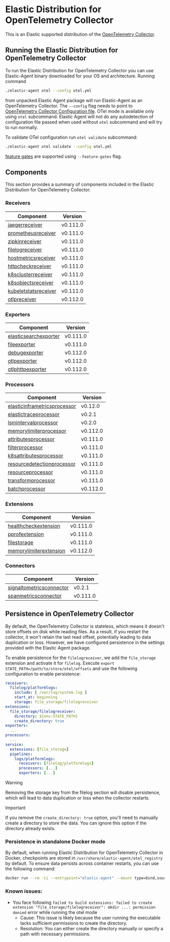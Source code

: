 # Elastic Distribution for OpenTelemetry Collector

This is an Elastic supported distribution of the [OpenTelemetry Collector](https://github.com/open-telemetry/opentelemetry-collector).

## Running the Elastic Distribution for OpenTelemetry Collector

To run the Elastic Distribution for OpenTelemetry Collector you can use Elastic-Agent binary downloaded for your OS and architecture.
Running command

```bash
./elastic-agent otel --config otel.yml
```

from unpacked Elastic Agent package will run Elastic-Agent as an OpenTelemetry Collector. The `--config` flag needs to point to [OpenTelemetry Collector Configuration file](https://opentelemetry.io/docs/collector/configuration/). OTel mode is available only using `otel` subcommand. Elastic Agent will not do any autodetection of configuration file passed when used without `otel` subcommand and will try to run normally.

To validate OTel configuration run `otel validate` subcommand:

```bash
./elastic-agent otel validate --config otel.yml
```

[feature gates](https://github.com/open-telemetry/opentelemetry-collector/blob/main/featuregate/README.md#controlling-gates) are supported using `--feature-gates` flag.

## Components

This section provides a summary of components included in the Elastic Distribution for OpenTelemetry Collector.

### Receivers

| Component | Version |
|---|---|
| [jaegerreceiver](https://github.com/open-telemetry/opentelemetry-collector-contrib/blob/receiver/jaegerreceiver/v0.111.0/receiver/jaegerreceiver/README.md) | v0.111.0 |
| [prometheusreceiver](https://github.com/open-telemetry/opentelemetry-collector-contrib/blob/receiver/prometheusreceiver/v0.111.0/receiver/prometheusreceiver/README.md) | v0.111.0 |
| [zipkinreceiver](https://github.com/open-telemetry/opentelemetry-collector-contrib/blob/receiver/zipkinreceiver/v0.111.0/receiver/zipkinreceiver/README.md) | v0.111.0 |
| [filelogreceiver](https://github.com/open-telemetry/opentelemetry-collector-contrib/blob/receiver/filelogreceiver/v0.111.0/receiver/filelogreceiver/README.md) | v0.111.0 |
| [hostmetricsreceiver](https://github.com/open-telemetry/opentelemetry-collector-contrib/blob/receiver/hostmetricsreceiver/v0.111.0/receiver/hostmetricsreceiver/README.md) | v0.111.0 |
| [httpcheckreceiver](https://github.com/open-telemetry/opentelemetry-collector-contrib/blob/receiver/httpcheckreceiver/v0.111.0/receiver/httpcheckreceiver/README.md) | v0.111.0 |
| [k8sclusterreceiver](https://github.com/open-telemetry/opentelemetry-collector-contrib/blob/receiver/k8sclusterreceiver/v0.111.0/receiver/k8sclusterreceiver/README.md) | v0.111.0 |
| [k8sobjectsreceiver](https://github.com/open-telemetry/opentelemetry-collector-contrib/blob/receiver/k8sobjectsreceiver/v0.111.0/receiver/k8sobjectsreceiver/README.md) | v0.111.0 |
| [kubeletstatsreceiver](https://github.com/open-telemetry/opentelemetry-collector-contrib/blob/receiver/kubeletstatsreceiver/v0.111.0/receiver/kubeletstatsreceiver/README.md) | v0.111.0 |
| [otlpreceiver](https://github.com/open-telemetry/opentelemetry-collector/blob/receiver/otlpreceiver/v0.112.0/receiver/otlpreceiver/README.md) | v0.112.0 |

### Exporters

| Component | Version |
|---|---|
| [elasticsearchexporter](https://github.com/open-telemetry/opentelemetry-collector-contrib/blob/exporter/elasticsearchexporter/v0.111.0/exporter/elasticsearchexporter/README.md) | v0.111.0 |
| [fileexporter](https://github.com/open-telemetry/opentelemetry-collector-contrib/blob/exporter/fileexporter/v0.111.0/exporter/fileexporter/README.md) | v0.111.0 |
| [debugexporter](https://github.com/open-telemetry/opentelemetry-collector/blob/exporter/debugexporter/v0.112.0/exporter/debugexporter/README.md) | v0.112.0 |
| [otlpexporter](https://github.com/open-telemetry/opentelemetry-collector/blob/exporter/otlpexporter/v0.112.0/exporter/otlpexporter/README.md) | v0.112.0 |
| [otlphttpexporter](https://github.com/open-telemetry/opentelemetry-collector/blob/exporter/otlphttpexporter/v0.112.0/exporter/otlphttpexporter/README.md) | v0.112.0 |

### Processors

| Component | Version |
|---|---|
| [elasticinframetricsprocessor](https://github.com/elastic/opentelemetry-collector-components/blob/processor/elasticinframetricsprocessor/v0.12.0/processor/elasticinframetricsprocessor/README.md) | v0.12.0 |
| [elastictraceprocessor](https://github.com/elastic/opentelemetry-collector-components/blob/processor/elastictraceprocessor/v0.2.1/processor/elastictraceprocessor/README.md) | v0.2.1 |
| [lsmintervalprocessor](https://github.com/elastic/opentelemetry-collector-components/blob/processor/lsmintervalprocessor/v0.2.0/processor/lsmintervalprocessor/README.md) | v0.2.0 |
| [memorylimiterprocessor](https://github.com/open-telemetry/opentelemetry-collector/blob/processor/memorylimiterprocessor/v0.112.0/processor/memorylimiterprocessor/README.md) | v0.112.0 |
| [attributesprocessor](https://github.com/open-telemetry/opentelemetry-collector-contrib/blob/processor/attributesprocessor/v0.111.0/processor/attributesprocessor/README.md) | v0.111.0 |
| [filterprocessor](https://github.com/open-telemetry/opentelemetry-collector-contrib/blob/processor/filterprocessor/v0.111.0/processor/filterprocessor/README.md) | v0.111.0 |
| [k8sattributesprocessor](https://github.com/open-telemetry/opentelemetry-collector-contrib/blob/processor/k8sattributesprocessor/v0.111.0/processor/k8sattributesprocessor/README.md) | v0.111.0 |
| [resourcedetectionprocessor](https://github.com/open-telemetry/opentelemetry-collector-contrib/blob/processor/resourcedetectionprocessor/v0.111.0/processor/resourcedetectionprocessor/README.md) | v0.111.0 |
| [resourceprocessor](https://github.com/open-telemetry/opentelemetry-collector-contrib/blob/processor/resourceprocessor/v0.111.0/processor/resourceprocessor/README.md) | v0.111.0 |
| [transformprocessor](https://github.com/open-telemetry/opentelemetry-collector-contrib/blob/processor/transformprocessor/v0.111.0/processor/transformprocessor/README.md) | v0.111.0 |
| [batchprocessor](https://github.com/open-telemetry/opentelemetry-collector/blob/processor/batchprocessor/v0.112.0/processor/batchprocessor/README.md) | v0.112.0 |

### Extensions

| Component | Version |
|---|---|
| [healthcheckextension](https://github.com/open-telemetry/opentelemetry-collector-contrib/blob/extension/healthcheckextension/v0.111.0/extension/healthcheckextension/README.md) | v0.111.0 |
| [pprofextension](https://github.com/open-telemetry/opentelemetry-collector-contrib/blob/extension/pprofextension/v0.111.0/extension/pprofextension/README.md) | v0.111.0 |
| [filestorage](https://github.com/open-telemetry/opentelemetry-collector-contrib/blob/extension/storage/filestorage/v0.111.0/extension/storage/filestorage/README.md) | v0.111.0 |
| [memorylimiterextension](https://github.com/open-telemetry/opentelemetry-collector/blob/extension/memorylimiterextension/v0.112.0/extension/memorylimiterextension/README.md) | v0.112.0 |

### Connectors

| Component | Version |
|---|---|
| [signaltometricsconnector](https://github.com/elastic/opentelemetry-collector-components/blob/connector/signaltometricsconnector/v0.2.1/connector/signaltometricsconnector/README.md) | v0.2.1 |
| [spanmetricsconnector](https://github.com/open-telemetry/opentelemetry-collector-contrib/blob/connector/spanmetricsconnector/v0.111.0/connector/spanmetricsconnector/README.md) | v0.111.0 |
## Persistence in OpenTelemetry Collector

By default, the OpenTelemetry Collector is stateless, which means it doesn't store offsets on disk while reading files. As a result, if you restart the collector, it won't retain the last read offset, potentially leading to data duplication or loss. However, we have configured persistence in the settings provided with the Elastic Agent package. 

To enable persistence for the `filelogreceiver`, we add the `file_storage` extension and activate it for `filelog`. 
Execute `export STATE_PATH=/path/to/store/otel/offsets` and use the following configuration to enable persistence:

```yaml
receivers:
  filelog/platformlogs:
    include: [ /var/log/system.log ]
    start_at: beginning
    storage: file_storage/filelogreceiver
extensions:
  file_storage/filelogreceiver:
    directory: ${env:STATE_PATH}
    create_directory: true
exporters:
  ...
processors:
  ...
service:
  extensions: [file_storage]
  pipelines:
    logs/platformlogs:
      receivers: [filelog/platformlogs]
      processors: [...]
      exporters: [...]
```

> [!WARNING]  
Removing the storage key from the filelog section will disable persistence, which will lead to data duplication or loss when the collector restarts.

> [!IMPORTANT]  
If you remove the `create_directory: true` option, you'll need to manually create a directory to store the data. You can ignore this option if the directory already exists.

### Persistence in standalone Docker mode

By default, when running Elastic Distribution for OpenTelemetry Collector in Docker, checkpoints are stored in `/usr/share/elastic-agent/otel_registry` by default. To ensure data persists across container restarts, you can use the following command:

```bash
docker run --rm -ti --entrypoint="elastic-agent" --mount type=bind,source=/path/on/host,target=/usr/share/elastic-agent/otel_registry  docker.elastic.co/beats/elastic-agent:9.0.0-SNAPSHOT otel
```

### Known issues:
-  You face following `failed to build extensions: failed to create extension "file_storage/filelogreceiver": mkdir ...: permission denied` error while running the otel mode
	- Cause: This issue is likely because the user running the executable lacks sufficient permissions to create the directory.
	- Resolution: You can either create the directory manually or specify a path with necessary permissions.
